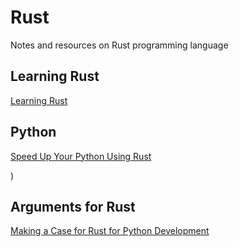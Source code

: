 # Rust

Notes and resources on Rust programming language

## Learning Rust

[Learning Rust](https://learning-rust.github.io/)

## Python

[Speed Up Your Python Using Rust](https://developers.redhat.com/blog/2017/11/16/speed-python-using-rust/)

)
## Arguments for Rust

[Making a Case for Rust for Python Development](https://medium.com/@rajasekar3eg/making-a-case-rust-for-python-developers-1a114e2d89f4)
